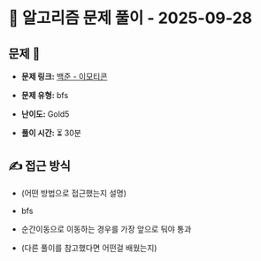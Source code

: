 # 📝 알고리즘 문제 풀이 - 2025-09-28

## 문제 📖

- **문제 링크:** [백준 - 이모티콘](https://www.acmicpc.net/problem/13549)

- **문제 유형:** bfs

- **난이도:** Gold5

- **풀이 시간:** ⏳ 30분

## ✍ 접근 방식

- (어떤 방법으로 접근했는지 설명)
- bfs
- 순간이동으로 이동하는 경우를 가장 앞으로 둬야 통과

- (다른 풀이를 참고했다면 어떤걸 배웠는지)
